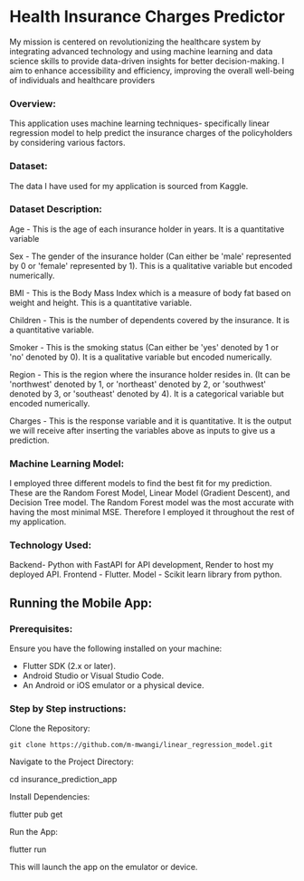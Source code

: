 # Health Insurance Charges Predictor 

My mission is centered on revolutionizing the healthcare system by integrating advanced technology and using machine learning and data science skills to provide data-driven insights for better decision-making. I aim to enhance accessibility and efficiency, improving the overall well-being of individuals and healthcare providers

### Overview:
This application uses machine learning techniques- specifically linear regression model to help predict the insurance charges of the policyholders by considering various factors.

### Dataset:
The data I have used for my application is sourced from Kaggle. 

### Dataset Description:
Age - This is the age of each insurance holder in years. It is a quantitative variable

Sex - The gender of the insurance holder (Can either be 'male' represented by 0 or 'female' represented by 1). This is a qualitative variable but encoded numerically.

BMI - This is the Body Mass Index which is a measure of body fat based on weight and height. This is a quantitative variable.

Children - This is the number of dependents covered by the insurance. It is a quantitative variable.

Smoker - This is the smoking status (Can either be 'yes' denoted by 1 or 'no' denoted by 0). It is a qualitative variable but encoded numerically.

Region - This is the region where the insurance holder resides in. (It can be 'northwest' denoted by 1, or 'northeast' denoted by 2, or 'southwest' denoted by 3, or 'southeast' denoted by 4). It is a categorical variable but encoded numerically.

Charges - This is the response variable and it is quantitative. It is the output we will receive after inserting the variables above as inputs to give us a prediction.


### Machine Learning Model:
I employed three different models to find the best fit for my prediction. These are the Random Forest Model, Linear Model (Gradient Descent), and Decision Tree model. 
The Random Forest model was the most accurate with having the most minimal MSE. Therefore I employed it throughout the rest of my application. 


### Technology Used:
Backend- Python with FastAPI for API development, Render to host my deployed API.
Frontend - Flutter.
Model - Scikit learn library from python.


## Running the Mobile App:
### Prerequisites:
Ensure you have the following installed on your machine:
 - Flutter SDK (2.x or later).
 - Android Studio or Visual Studio Code.
 - An Android or iOS emulator or a physical device.


### Step by Step instructions:
Clone the Repository:
    
    git clone https://github.com/m-mwangi/linear_regression_model.git

    
Navigate to the Project Directory:

 cd insurance_prediction_app
 
Install Dependencies:

 flutter pub get

Run the App:

 flutter run
 
This will launch the app on the emulator or device.




